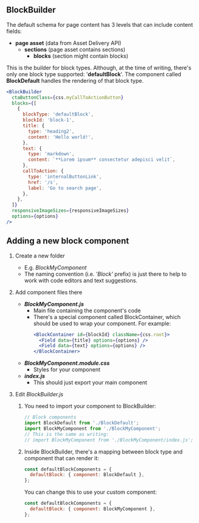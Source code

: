 ## BlockBuilder

The default schema for page content has 3 levels that can include content fields:

- **page asset** (data from Asset Delivery API)
  - **sections** (page asset contains sections)
    - **blocks** (section might contain blocks)

This is the builder for block types. Although, at the time of writing, there's only one block type
supported: '**defaultBlock**'. The component called **BlockDefault** handles the rendering of that
block type.

```jsx
<BlockBuilder
  ctaButtonClass={css.myCallToActionButton}
  blocks={[
    {
      blockType: 'defaultBlock',
      blockId: 'block-1',
      title: {
        type: 'heading2',
        content: 'Hello world!',
      },
      text: {
        type: 'markdown',
        content: `**Lorem ipsum** consectetur adepisci velit`,
      },
      callToAction: {
        type: 'internalButtonLink',
        href: '/s',
        label: 'Go to search page',
      },
    },
  ]}
  responsiveImageSizes={responsiveImageSizes}
  options={options}
/>
```

## Adding a new block component

1. Create a new folder

   - E.g. _BlockMyComponent_
   - The naming convention (i.e. _'Block'_ prefix) is just there to help to work with code editors
     and text suggestions.

2. Add component files there

   - **_BlockMyComponent.js_**
     - Main file containing the component's code
     - There's a special component called BlockContainer, which should be used to wrap your
       component. For example:
       ```jsx
       <BlockContainer id={blockId} className={css.root}>
         <Field data={title} options={options} />
         <Field data={text} options={options} />
       </BlockContainer>
       ```
   - **_BlockMyComponent.module.css_**
     - Styles for your component
   - **_index.js_**
     - This should just export your main component

3. Edit _BlockBuilder.js_

   1. You need to import your component to BlockBuilder:

      ```js
      // Block components
      import BlockDefault from './BlockDefault';
      import BlockMyComponent from './BlockMyComponent';
      // This is the same as writing:
      // import BlockMyComponent from './BlockMyComponent/index.js';
      ```

   2. Inside BlockBuilder, there's a mapping between block type and component that can render it:

      ```js
      const defaultBlockComponents = {
        defaultBlock: { component: BlockDefault },
      };
      ```

      You can change this to use your custom component:

      ```js
      const defaultBlockComponents = {
        defaultBlock: { component: BlockMyComponent },
      };
      ```
